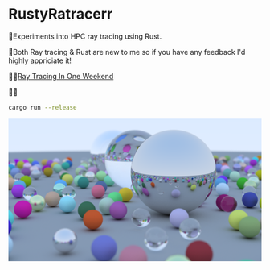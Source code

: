 # RustyRatracerr
🧪Experiments into HPC ray tracing using Rust.

📖Both Ray tracing & Rust are new to me so if you have any feedback I'd highly appriciate it!

👨‍🏫[Ray Tracing In One Weekend](https://raytracing.github.io/books/RayTracingInOneWeekend.html)

🏃‍♀️
```bash
cargo run --release
```

<p align="center">
   <div style="width:640;height:320">
       <img style="width: inherit" src="https://github.com/Timmoth/RustyRatracerr/blob/main/images/raytrace-1200x675.png?raw=true">
</div>
</p>
